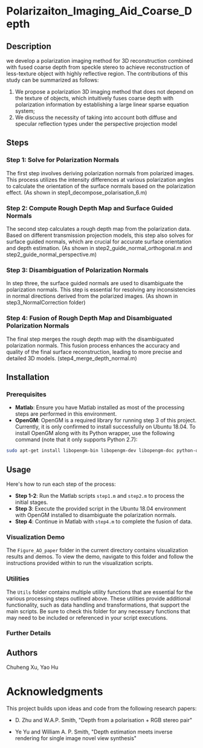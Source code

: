 # Polarizaiton_Imaging_Aid_Coarse_Depth


## Description

we develop a polarization imaging method for 3D reconstruction combined with fused coarse depth from speckle stereo to achieve reconstruction of less-texture object with highly reflective region. The contributions of this study can be summarized as follows: 
1) We propose a polarization 3D imaging method that does not depend on the texture of objects, which intuitively fuses coarse depth with polarization information by establishing a large linear sparse equation system;
2) We discuss the necessity of taking into account both diffuse and specular reflection types under the perspective projection model

## Steps

### Step 1: Solve for Polarization Normals

The first step involves deriving polarization normals from polarized images. This process utilizes the intensity differences at various polarization angles to calculate the orientation of the surface normals based on the polarization effect.
(As shown in step1_decompose_polarisation_6.m)

### Step 2: Compute Rough Depth Map and Surface Guided Normals

The second step calculates a rough depth map from the polarization data. Based on different transmission projection models, this step also solves for surface guided normals, which are crucial for accurate surface orientation and depth estimation.
(As shown in step2_guide_normal_orthogonal.m and step2_guide_normal_perspective.m)

### Step 3: Disambiguation of Polarization Normals

In step three, the surface guided normals are used to disambiguate the polarization normals. This step is essential for resolving any inconsistencies in normal directions derived from the polarized images.
(As shown in step3_NormalCorrection folder)

### Step 4: Fusion of Rough Depth Map and Disambiguated Polarization Normals

The final step merges the rough depth map with the disambiguated polarization normals. This fusion process enhances the accuracy and quality of the final surface reconstruction, leading to more precise and detailed 3D models.
(step4_merge_depth_normal.m)

## Installation

### Prerequisites

- **Matlab**: Ensure you have Matlab installed as most of the processing steps are performed in this environment.
- **OpenGM**: OpenGM is a required library for running step 3 of this project. Currently, it is only confirmed to install successfully on Ubuntu 18.04. To install OpenGM along with its Python wrapper, use the following command (note that it only supports Python 2.7):

```bash
sudo apt-get install libopengm-bin libopengm-dev libopengm-doc python-opengm python-opengm-doc
```

## Usage

Here's how to run each step of the process:

- **Step 1-2**: Run the Matlab scripts `step1.m` and `step2.m` to process the initial stages.
- **Step 3**: Execute the provided script in the Ubuntu 18.04 environment with OpenGM installed to disambiguate the polarization normals.
- **Step 4**: Continue in Matlab with `step4.m` to complete the fusion of data.

### Visualization Demo

The `Figure_AO_paper` folder in the current directory contains visualization results and demos. To view the demo, navigate to this folder and follow the instructions provided within to run the visualization scripts.

### Utilities

The `Utils` folder contains multiple utility functions that are essential for the various processing steps outlined above. These utilities provide additional functionality, such as data handling and transformations, that support the main scripts. Be sure to check this folder for any necessary functions that may need to be included or referenced in your script executions.

### Further Details


## Authors

Chuheng Xu, Yao Hu

# Acknowledgments

This project builds upon ideas and code from the following research papers:

- D. Zhu and W.A.P. Smith, "Depth from a polarisation + RGB stereo pair" 

- Ye Yu and William A. P. Smith, "Depth estimation meets inverse rendering for single image novel view synthesis" 

